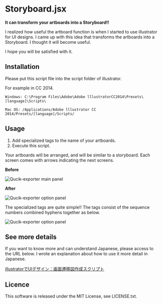 # Storyboard.jsx
**It can transform your artboards into a Storyboard!!**

I realized how useful the artboard function is when I started to use illustrator for UI designs. I came up with this idea that transforms the artboards into a Storyboard. I thought it will become useful. 

I hope you will be satisfied with it.

## Installation
Please put this script file into the script folder of illustrator.

For example in CC 2014.
```
Windows: C:\Program Files\Adobe\Adobe lllustratorCC2014\Presets\[language]\Scripts\
```
```
Mac OS: /Applications/Adobe lllustrator CC 2014/Presets/[language]/Scripts/
```

## Usage

1. Add specialized tags to the name of your artboards.
2. Execute this script.

Your artboards will be arranged, and will be similar to a storyboard. Each screen comes with arrows indicating the next screens.

**Before**

![Qucik-exporter main panel](https://raw.github.com/wiki/two-hats/Storyboard/images/20150806-01.png)

**After**

![Qucik-exporter option panel](https://raw.github.com/wiki/two-hats/Storyboard/images/20150806-02.png)

The specialized tags are quite simple!! The tags consist of the sequence numbers combined hyphens together as below. 

![Qucik-exporter option panel](https://raw.github.com/wiki/two-hats/Storyboard/images/20150806-03.png)


## See more details
If you want to know more and can understand Japanese, please access to the URL below. I wrote an explanation about how to use it more detail in Japanese.

[illustratorでUIデザイン：画面遷移図作成スクリプト](http://2-hats.hateblo.jp/entry/2014/11/11/075605)

## Licence
This software is released under the MIT License, see LICENSE.txt.